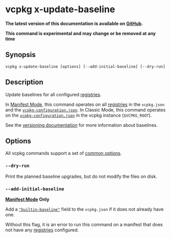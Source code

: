 # vcpkg x-update-baseline

**The latest version of this documentation is available on [GitHub](https://github.com/Microsoft/vcpkg/tree/master/docs/commands/update-baseline.md).**

**This command is experimental and may change or be removed at any time**

## Synopsis

```no-highlight
vcpkg x-update-baseline [options] [--add-initial-baseline] [--dry-run]
```

## Description

Update baselines for all configured [registries][].

In [Manifest Mode][], this command operates on all [registries][] in the `vcpkg.json` and the [`vcpkg-configuration.json`][]. In Classic Mode, this command operates on the [`vcpkg-configuration.json`][] in the vcpkg instance (`$VCPKG_ROOT`).

See the [versioning documentation](../users/versioning.md#baselines) for more information about baselines.

## Options

All vcpkg commands support a set of [common options](common-options.md).

### `--dry-run`

Print the planned baseline upgrades, but do not modify the files on disk.

<a id="add-initial-baseline"></a>

### `--add-initial-baseline`

**[Manifest Mode][] Only**

Add a [`"builtin-baseline"`][] field to the `vcpkg.json` if it does not already have one.

Without this flag, it is an error to run this command on a manifest that does not have any [registries][] configured.

[Manifest Mode]: ../users/manifests.md
[`"builtin-baseline"`]: ../users/manifests.md#builtin-baseline
[`vcpkg-configuration.json`]: ../users/registries.md#vcpkg-configurationjson
[registries]: ../users/registries.md
